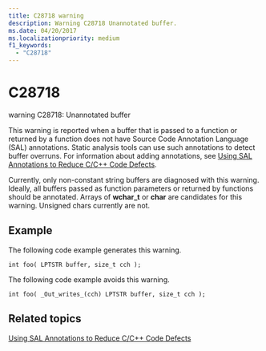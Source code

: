 ```yaml
---
title: C28718 warning
description: Warning C28718 Unannotated buffer.
ms.date: 04/20/2017
ms.localizationpriority: medium 
f1_keywords: 
  - "C28718"
---
```


# C28718


warning C28718: Unannotated buffer

This warning is reported when a buffer that is passed to a function or returned by a function does not have Source Code Annotation Language (SAL) annotations. Static analysis tools can use such annotations to detect buffer overruns. For information about adding annotations, see [Using SAL Annotations to Reduce C/C++ Code Defects](/cpp/code-quality/using-sal-annotations-to-reduce-c-cpp-code-defects).

Currently, only non-constant string buffers are diagnosed with this warning. Ideally, all buffers passed as function parameters or returned by functions should be annotated. Arrays of **wchar\_t** or **char** are candidates for this warning. Unsigned chars currently are not.

## <span id="Example"></span><span id="example"></span><span id="EXAMPLE"></span>Example


The following code example generates this warning.

```
int foo( LPTSTR buffer, size_t cch );  
```

The following code example avoids this warning.

```
int foo( _Out_writes_(cch) LPTSTR buffer, size_t cch );
```

## <span id="related_topics"></span>Related topics


[Using SAL Annotations to Reduce C/C++ Code Defects](/cpp/code-quality/using-sal-annotations-to-reduce-c-cpp-code-defects)


 

